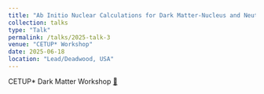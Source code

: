 ```yaml
---
title: "Ab Initio Nuclear Calculations for Dark Matter-Nucleus and Neutrino-Nucleus Scattering"
collection: talks
type: "Talk"
permalink: /talks/2025-talk-3
venue: "CETUP* Workshop"
date: 2025-06-18
location: "Lead/Deadwood, USA"
---
```


CETUP* Dark Matter Workshop [🔗](https://indico.sanfordlab.org/event/95/)
